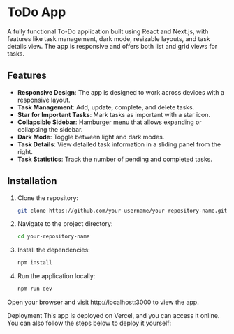 # ToDo App

A fully functional To-Do application built using React and Next.js, with features like task management, dark mode, resizable layouts, and task details view. The app is responsive and offers both list and grid views for tasks.

## Features

- **Responsive Design**: The app is designed to work across devices with a responsive layout.
- **Task Management**: Add, update, complete, and delete tasks.
- **Star for Important Tasks**: Mark tasks as important with a star icon.
- **Collapsible Sidebar**: Hamburger menu that allows expanding or collapsing the sidebar.
- **Dark Mode**: Toggle between light and dark modes.
- **Task Details**: View detailed task information in a sliding panel from the right.
- **Task Statistics**: Track the number of pending and completed tasks.

## Installation

1. Clone the repository:

   ```bash
   git clone https://github.com/your-username/your-repository-name.git

2. Navigate to the project directory:

   ```bash
   cd your-repository-name


3. Install the dependencies:

   ```bash
   npm install

3. Run the application locally:

   ```bash
   npm run dev

Open your browser and visit http://localhost:3000 to view the app.



Deployment
This app is deployed on Vercel, and you can access it online. You can also follow the steps below to deploy it yourself:
